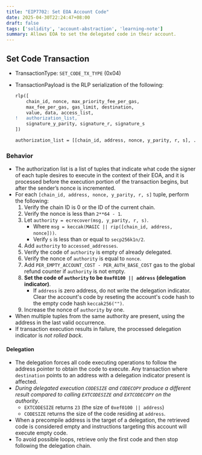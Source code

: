 ```yaml
---
title: "EIP7702: Set EOA Account Code"
date: 2025-04-30T22:24:47+08:00
draft: false
tags: ['solidity', 'account-abstraction', 'learning-note']
summary: Allows EOA to set the delegated code in their account.
---
```


## Set Code Transaction

- TransactionType: `SET_CODE_TX_TYPE` (0x04)
- TransactionPayload is the RLP serialization of the following:

    ```diff
    rlp([
        chain_id, nonce, max_priority_fee_per_gas,
        max_fee_per_gas, gas_limit, destination,
        value, data, access_list,
    !   authorization_list,
        signature_y_parity, signature_r, signature_s
    ])

    authorization_list = [[chain_id, address, nonce, y_parity, r, s], ...]
    ```

### Behavior

- The authorization list is a list of tuples that indicate what code the signer of each tuple desires to execute in the context of their EOA, and it is processed before the execution portion of the transaction begins, but after the sender’s nonce is incremented.
- For each `[chain_id, address, nonce, y_parity, r, s]` tuple, perform the following:
    1. Verify the chain ID is 0 or the ID of the current chain.
    2. Verify the nonce is less than `2**64 - 1`.
    3. Let `authority = ecrecover(msg, y_parity, r, s)`.
          - Where `msg = keccak(MAGIC || rip([chain_id, address, nonce]))`.
          - Verify `s` is less than or equal to `secp256k1n/2`.
    4. Add `authority` to `accessed_addresses`.
    5. Verify the code of `authority` is empty of already delegated.
    6. Verify the nonce of `authority` is equal to `nonce`.
    7. Add `PER_EMPTY_ACCOUNT_COST - PER_AUTH_BASE_COST` gas to the global refund counter if `authority` is not empty.
    8. **Set the code of `authority` to be `0xef0100 || address` (delegation indicator)**.
          - If `address` is zero address, do not write the delegation indicator. Clear the account's code by reseting the account's code hash to the empty code hash `keccak256("")`.
    9. Increase the nonce of `authority` by one.
- When multiple tuples from the same authority are present, using the address in the last valid occurrence.
- If transaction execution results in failure, the processed delegation indicator is *not rolled back*.

#### Delegation

- The delegation forces all code executing operations to follow the address pointer to obtain the code to execute. Any transaction where `destination` points to an address with a delegation indicator present is affected.
- *During delegated execution `CODESIZE` and `CODECOPY` produce a different result compared to calling `EXTCODESIZE` and `EXTCODECOPY` on the authority*.
    - `EXTCODESIZE` returns `23` (the size of `0xef0100 || address`)
    - `CODESIZE` returns the size of the code residing at `address`.
- When a precompile address is the target of a delegation, the retrieved code is considered empty and instructions targeting this account will execute empty code.
- To avoid possible loops, retrieve only the first code and then stop following the delegation chain.
